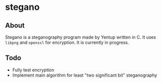 # stegano

## About

Stegano is a steganography program made by Yentup written in C. It uses `libpng` and `openssl` for encryption. It is currently in progress.

## Todo

* Fully test encryption
* Implement main algorithm for least "two significant bit" steganography
